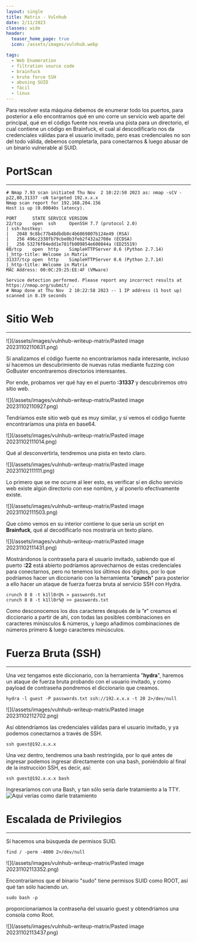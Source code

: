 ```yaml
---
layout: single
title: Matrix - Vulnhub
date: 2/11/2023
classes: wide
header:
  teaser_home_page: true
  icon: /assets/images/vulnhub.webp

tags:
  - Web Enumeration
  - filtration source code
  - brainfuck
  - brute force SSH
  - abusing SUID
  - fácil
  - linux
---
```



Para resolver esta máquina debemos de enumerar todo los puertos, para posterior a ello encontrarnos qué en uno corre un servicio web aparte del principal, qué en el código fuente nos revela una pista para un directorio, el cual contiene un código en Brainfuck, el cual al descodificarlo nos da credenciales válidas para el usuario invitado, pero esas credenciales no son del todo válida, debemos completarla, para conectarnos & luego abusar de un binario vulnerable al SUID.



# PortScan
__________



```
# Nmap 7.93 scan initiated Thu Nov  2 10:22:50 2023 as: nmap -sCV -p22,80,31337 -oN targeted 192.x.x.x
Nmap scan report for 192.168.204.156
Host is up (0.00040s latency).

PORT      STATE SERVICE VERSION
22/tcp    open  ssh     OpenSSH 7.7 (protocol 2.0)
| ssh-hostkey: 
|   2048 9c8bc77b48dbdb0c4b6869807b124e49 (RSA)
|   256 496c2338fb79cbe0b3feb2f432a2708e (ECDSA)
|_  256 53276f04edd1e781fb009854e600844a (ED25519)
80/tcp    open  http    SimpleHTTPServer 0.6 (Python 2.7.14)
|_http-title: Welcome in Matrix
31337/tcp open  http    SimpleHTTPServer 0.6 (Python 2.7.14)
|_http-title: Welcome in Matrix
MAC Address: 00:0C:29:25:EE:4F (VMware)

Service detection performed. Please report any incorrect results at https://nmap.org/submit/ .
# Nmap done at Thu Nov  2 10:22:58 2023 -- 1 IP address (1 host up) scanned in 8.19 seconds

```


# Sitio Web
__________




![](/assets/images/vulnhub-writeup-matrix/Pasted image 20231102110631.png)


Sí analizamos el código fuente no encontraríamos nada interesante, incluso sí hacemos un descubrimiento de nuevas rutas mediante fuzzing con GoBuster encontraremos directorios interesantes.

Por ende, probamos ver qué hay en el puerto **:31337** y descubriremos otro sitio web.



![](/assets/images/vulnhub-writeup-matrix/Pasted image 20231102110927.png)

Tendríamos este sitio web qué es muy similar, y sí vemos el código fuente encontraríamos una pista en base64.

![](/assets/images/vulnhub-writeup-matrix/Pasted image 20231102111014.png)


Qué al desconvertirla, tendremos una pista en texto claro.

![](/assets/images/vulnhub-writeup-matrix/Pasted image 20231102111111.png)

Lo primero que se me ocurre al leer esto, es verificar sí en dicho servicio web existe algún directorio con ese nombre, y al ponerlo efectivamente existe.

![](/assets/images/vulnhub-writeup-matrix/Pasted image 20231102111503.png)


Que cómo vemos en su interior contiene lo que sería un script en **Brainfuck**, qué al decodificarlo nos mostraría un texto plano.

![](/assets/images/vulnhub-writeup-matrix/Pasted image 20231102111431.png)


Mostrándonos la contraseña para el usuario invitado, sabiendo que el puerto **:22** está abierto podríamos aprovecharnos de estas credenciales para conectarnos, pero no tenemos los últimos dos dígitos, por lo que podríamos hacer un diccionario con la herramienta "**crunch**" para posterior a ello hacer un ataque de fuerza fuerza bruta al servicio SSH con Hydra.


```
crunch 8 8 -t k1ll0r@% > passwords.txt
crunch 8 8 -t k1ll0r%@ >> passwords.txt
```

Como desconocemos los dos caracteres después de la "**r**" creamos el diccionario a partir de ahí, con todas las posibles combinaciones en caracteres minúsculos & números, y luego añadimos combinaciones de números primero & luego caracteres minúsculos.

# Fuerza Bruta (SSH)
_________


Una vez tengamos este diccionario, con la herramienta "**hydra**", haremos un ataque de fuerza bruta probando con el usuario invitado, y como payload de contraseña pondremos el diccionario que creamos.

```
hydra -l guest -P passwords.txt ssh://192.x.x.x -t 20 2>/dev/null
```


![](/assets/images/vulnhub-writeup-matrix/Pasted image 20231102112702.png)

Así obtendríamos las credenciales válidas para el usuario invitado, y ya podemos conectarnos a través de SSH.

```
ssh guest@192.x.x.x
```

Una vez dentro, tendremos una bash restringida, por lo qué antes de ingresar podemos ingresar directamente con una bash, poniéndolo al final de la instrucción SSH, es decir, así:


```
ssh guest@192.x.x.x bash
```

Ingresaríamos con una Bash, y tan sólo sería darle tratamiento a la TTY. 
![Aquí verías como darle tratamiento]()



# Escalada de Privilegios
_____



Sí hacemos una búsqueda de permisos SUID.

```
find / -perm -4000 2>/dev/null
```


![](/assets/images/vulnhub-writeup-matrix/Pasted image 20231102113352.png)

Encontraríamos que el binario "sudo" tiene permisos SUID como ROOT, así qué tan sólo haciendo un.

```
sudo bash -p
```

proporcionaríamos la contraseña del usuario guest y obtendríamos una consola como Root.

![](/assets/images/vulnhub-writeup-matrix/Pasted image 20231102113437.png)
